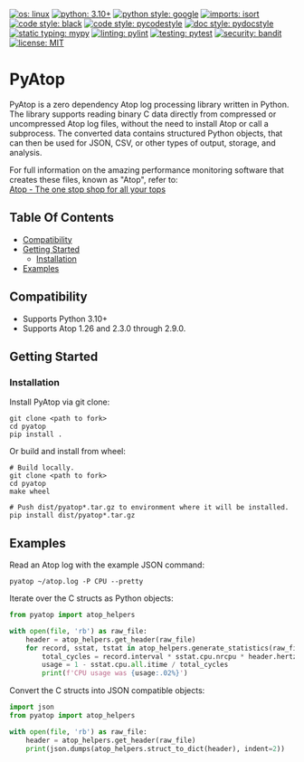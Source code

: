 
[![os: linux](https://img.shields.io/badge/os-linux-blue)](https://docs.python.org/3.10/)
[![python: 3.10+](https://img.shields.io/badge/python-3.10_|_3.11-blue)](https://devguide.python.org/versions)
[![python style: google](https://img.shields.io/badge/python%20style-google-blue)](https://google.github.io/styleguide/pyguide.html)
[![imports: isort](https://img.shields.io/badge/%20imports-isort-%231674b1?style=flat&labelColor=ef8336)](https://github.com/PyCQA/isort)
[![code style: black](https://img.shields.io/badge/code%20style-black-000000.svg)](https://github.com/psf/black)
[![code style: pycodestyle](https://img.shields.io/badge/code%20style-pycodestyle-green)](https://github.com/PyCQA/pycodestyle)
[![doc style: pydocstyle](https://img.shields.io/badge/doc%20style-pydocstyle-green)](https://github.com/PyCQA/pydocstyle)
[![static typing: mypy](https://img.shields.io/badge/static_typing-mypy-green)](https://github.com/python/mypy)
[![linting: pylint](https://img.shields.io/badge/linting-pylint-yellowgreen)](https://github.com/PyCQA/pylint)
[![testing: pytest](https://img.shields.io/badge/testing-pytest-yellowgreen)](https://github.com/pytest-dev/pytest)
[![security: bandit](https://img.shields.io/badge/security-bandit-black)](https://github.com/PyCQA/bandit)
[![license: MIT](https://img.shields.io/badge/license-MIT-lightgrey)](LICENSE)


# PyAtop

PyAtop is a zero dependency Atop log processing library written in Python. The library supports reading binary C data
directly from compressed or uncompressed Atop log files, without the need to install Atop or call a subprocess.
The converted data contains structured Python objects, that can then be used for JSON, CSV, or other types of output,
storage, and analysis.

For full information on the amazing performance monitoring software that creates these files, known as "Atop", refer to:  
[Atop - The one stop shop for all your tops](https://www.atoptool.nl/)


## Table Of Contents

  * [Compatibility](#compatibility)
  * [Getting Started](#getting-started)
    * [Installation](#installation)
  * [Examples](#examples)


## Compatibility

- Supports Python 3.10+
- Supports Atop 1.26 and 2.3.0 through 2.9.0.


## Getting Started

### Installation

Install PyAtop via git clone:
```shell
git clone <path to fork>
cd pyatop
pip install .
```

Or build and install from wheel:
```shell
# Build locally.
git clone <path to fork>
cd pyatop
make wheel

# Push dist/pyatop*.tar.gz to environment where it will be installed.
pip install dist/pyatop*.tar.gz
```


## Examples

Read an Atop log with the example JSON command:
```shell
pyatop ~/atop.log -P CPU --pretty
```

Iterate over the C structs as Python objects:  
```python
from pyatop import atop_helpers

with open(file, 'rb') as raw_file:
    header = atop_helpers.get_header(raw_file)
    for record, sstat, tstat in atop_helpers.generate_statistics(raw_file, header):
        total_cycles = record.interval * sstat.cpu.nrcpu * header.hertz
        usage = 1 - sstat.cpu.all.itime / total_cycles
        print(f'CPU usage was {usage:.02%}')
```

Convert the C structs into JSON compatible objects:  
```python
import json
from pyatop import atop_helpers

with open(file, 'rb') as raw_file:
    header = atop_helpers.get_header(raw_file)
    print(json.dumps(atop_helpers.struct_to_dict(header), indent=2))
```
